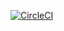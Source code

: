 [![CircleCI](https://circleci.com/gh/deepakrohan1/exp-mgr/tree/master.svg?style=svg)](https://circleci.com/gh/deepakrohan1/exp-mgr/tree/master)